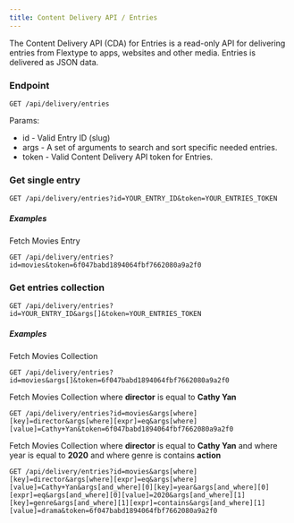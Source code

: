 ```yaml
---
title: Content Delivery API / Entries
---
```


The Content Delivery API (CDA) for Entries is a read-only API for delivering entries from Flextype to apps, websites and other media. Entries is delivered as JSON data.


### Endpoint

```plaintext
GET /api/delivery/entries
```

Params:
- id - Valid Entry ID (slug)
- args - A set of arguments to search and sort specific needed entries.
- token - Valid Content Delivery API token for Entries.

### Get single entry

```plaintext
GET /api/delivery/entries?id=YOUR_ENTRY_ID&token=YOUR_ENTRIES_TOKEN
```

##### Examples

Fetch Movies Entry

```plaintext
GET /api/delivery/entries?id=movies&token=6f047babd1894064fbf7662080a9a2f0
```

### Get entries collection

```plaintext
GET /api/delivery/entries?id=YOUR_ENTRY_ID&args[]&token=YOUR_ENTRIES_TOKEN
```

##### Examples

Fetch Movies Collection

```plaintext
GET /api/delivery/entries?id=movies&args[]&token=6f047babd1894064fbf7662080a9a2f0
```

Fetch Movies Collection where **director** is equal to **Cathy Yan**
```plaintext
GET /api/delivery/entries?id=movies&args[where][key]=director&args[where][expr]=eq&args[where][value]=Cathy+Yan&token=6f047babd1894064fbf7662080a9a2f0
```

Fetch Movies Collection where **director** is equal to **Cathy Yan** and where year is equal to **2020** and where genre is contains **action**

```plaintext
GET /api/delivery/entries?id=movies&args[where][key]=director&args[where][expr]=eq&args[where][value]=Cathy+Yan&args[and_where][0][key]=year&args[and_where][0][expr]=eq&args[and_where][0][value]=2020&args[and_where][1][key]=genre&args[and_where][1][expr]=contains&args[and_where][1][value]=drama&token=6f047babd1894064fbf7662080a9a2f0
```
